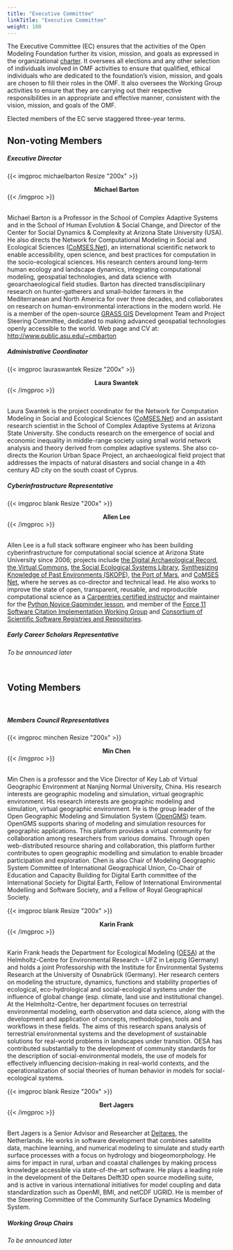 ```yaml
---
title: "Executive Committee"
linkTitle: "Executive Committee"
weight: 100
---
```


The Executive Committee (EC) ensures that the activities of the Open Modeling Foundation further its vision, mission, and goals as expressed in the organizational [charter](https://openmodelingfoundation.github.io/governance/charter/#executive-committee). It oversees all elections and any other selection of individuals involved in OMF activities to ensure that qualified, ethical individuals who are dedicated to the foundation’s vision, mission, and goals are chosen to fill their roles in the OMF. It also oversees the Working Group activities to ensure that they are carrying out their respective responsibilities in an appropriate and effective manner, consistent with the vision, mission, and goals of the OMF.

Elected members of the EC serve staggered three-year terms.

## Non-voting Members

##### **Executive Director**

<div class="card-deck">

{{< imgproc michaelbarton Resize "200x" >}}

<center><strong>Michael Barton</strong></center>
{{< /imgproc >}}

<div class="card mb-4 border-0">
<p> <br> Michael Barton is a Professor in the School of Complex Adaptive Systems and in the School of Human Evolution & Social Change, and Director of the Center for Social Dynamics & Complexity at Arizona State University (USA). He also directs the Network for Computational Modeling in Social and Ecological Sciences (<a href="https://comses.net">CoMSES.Net</a>), an international scientific network to enable accessibility, open science, and best practices for computation in the socio-ecological sciences. His research centers around long-term human ecology and landscape dynamics, integrating computational modeling, geospatial technologies, and data science with geoarchaeological field studies. Barton has directed transdisciplinary research on hunter-gatherers and small-holder farmers in the Mediterranean and North America for over three decades, and collaborates on research on human-environmental interactions in the modern world. He is a member of the open-source <a href="https://grass.osgeo.org">GRASS GIS</a> Development Team and Project Steering Committee, dedicated to making advanced geospatial technologies openly accessible to the world. Web page and CV at: <a href="http://www.public.asu.edu/~cmbarton"> http://www.public.asu.edu/~cmbarton </a> </p>
</div>

</div>

##### **Administrative Coordinator**

<div class="card-deck">

{{< imgproc lauraswantek Resize "200x" >}}

<center><strong>Laura Swantek</strong></center>
{{< /imgproc >}}

<div class="card mb-4 border-0">
<p> <br> Laura Swantek is the project coordinator for the Network for Computation Modeling in Social and Ecological Sciences (<a href="https://comses.net">CoMSES.Net</a>) and an assistant research scientist in the School of Complex Adaptive Systems at Arizona State University. She conducts research on the emergence of social and economic inequality in middle-range society using small world network analysis and theory derived from complex adaptive systems. She also co-directs the Kourion Urban Space Project, an archaeological field project that addresses the impacts of natural disasters and social change in a 4th century AD city on the south coast of Cyprus. </p>
</div>

</div>

##### **Cyberinfrastructure Representative**

<div class="card-deck">

{{< imgproc blank Resize "200x" >}}

<center><strong>Allen Lee</strong></center>
{{< /imgproc >}}

<div class="card mb-4 border-0">
<p> <br> Allen Lee is a full stack software engineer who has been building cyberinfrastructure for computational social science at Arizona State University since 2006; projects include <a href="https://www.tdar.org">the Digital Archaeological Record</a>, <a href="https://commons.asu.edu">the Virtual Commons</a>, <a href="https://seslibrary.asu.edu">the Social Ecological Systems Library</a>, <a href="https://openskope.org">Synthesizing Knowledge of Past Environments (SKOPE)</a>, <a href="https://interplanetary.asu.edu/port-of-mars">the Port of Mars</a>, and <a href="https://comses.net">CoMSES Net</a>, where he serves as co-director and technical lead. He also works to improve the state of open, transparent, reusable, and reproducible computational science as a <a href="https://carpentries.org">Carpentries certified instructor</a> and maintainer for the <a href="https://github.com/swcarpentry/python-novice-gapminder">Python Novice Gapminder lesson</a>, and member of the <a href="https://github.com/force11/force11-sciwg">Force 11 Software Citation Implementation Working Group</a> and <a href="https://github.com/scicodes">Consortium of Scientific Software Registries and Repositories</a>. </p>
</div>

</div>

##### __Early Career Scholars Representative__
_To be announced later_

<br>

## Voting Members

<br>

##### **Members Council Representatives**

<div class="card-deck">

{{< imgproc minchen Resize "200x" >}}

<center><strong>Min Chen</strong></center>
{{< /imgproc >}}

<div class="card mb-4 border-0">
<p> <br> Min Chen is a professor and the Vice Director of Key Lab of Virtual Geographic Environment at Nanjing Normal University, China. His research interests are geographic modeling and simulation, virtual geographic environment. His research interests are geographic modeling and simulation, virtual geographic environment. He is the group leader of the Open Geographic Modeling and Simulation System (<a href="http://geomodeling.njnu.edu.cn/">OpenGMS</a>) team. OpenGMS supports sharing of modeling and simulation resources for geographic applications. This platform provides a virtual community for collaboration among researchers from various domains. Through open web-distributed resource sharing and collaboration, this platform further contributes to open geographic modelling and simulation to enable broader participation and exploration. Chen is also Chair of Modeling Geographic System Committee of International Geographical Union, Co-Chair of Education and Capacity Building for Digital Earth committee of the International Society for Digital Earth, Fellow of International Environmental Modelling and Software Society, and a Fellow of Royal Geographical Society. </p> 
</div>

</div>

<div class="card-deck">

{{< imgproc blank Resize "200x" >}}

<center><strong>Karin Frank</strong></center>
{{< /imgproc >}}

<div class="card mb-4 border-0">
<p> <br> Karin Frank heads the Department for Ecological Modeling (<a href="https://www.ufz.de/index.php?en=34213">OESA</a>) at the Helmholtz-Centre for Environmental Research – UFZ in Leipzig (Germany) and holds a joint Professorship with the Institute for Environmental Systems Research at the University of Osnabrück (Germany). Her research centers on modeling the structure, dynamics, functions and stability properties of ecological, eco-hydrological and social-ecological systems under the influence of global change (esp. climate, land use and institutional change). At the Helmholtz-Centre, her department focuses on terrestrial environmental modeling, earth observation and data science, along with the development and application of concepts, methodologies, tools and workflows in these fields. The aims of this research spans analysis of terrestrial environmental systems and the development of sustainable solutions for real-world problems in landscapes under transition. OESA has contributed substantially to the development of community standards for the description of social-environmental models, the use of models for effectively influencing decision-making in real-world contexts, and the operationalization of social theories of human behavior in models for social-ecological systems. </p>
</div>

</div>

<div class="card-deck">

{{< imgproc blank Resize "200x" >}}

<center><strong>Bert Jagers</strong></center>
{{< /imgproc >}}

<div class="card mb-4 border-0">
<p> <br> Bert Jagers is a Senior Advisor and Researcher at <a href="https://www.deltares.nl/en/">Deltares</a>, the Netherlands. He works in software development that combines satellite data, machine learning, and numerical modeling to simulate and study earth surface processes with a focus on hydrology and biogeomorphology. He aims for impact in rural, urban and coastal challenges by making process knowledge accessible via state-of-the-art software. He plays a leading role in the development of the Deltares Delft3D open source modelling suite, and is active in various international initiatives for model coupling and data standardization such as OpenMI, BMI, and netCDF UGRID. He is member of the Steering Committee of the Community Surface Dynamics Modeling System. </p>
</div>

</div>

##### **Working Group Chairs**

_To be announced later_
